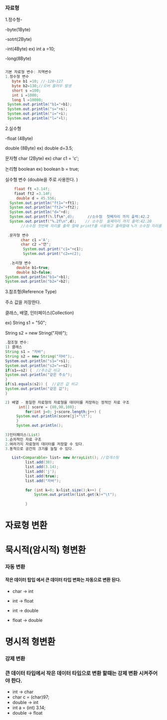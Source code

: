 ### 자료형
 1.정수형- 

-byte(1Byte) 

-sotrt(2Byte)

-int(4Byte)   ex) int a =10;
 
 -long(8Byte)
 
 ```java
 
 기본 자료형 변수: 지역변수 
1.정수형 변수 
    byte b1 =10; //-128~127
    byte b2=130;//오버 플러우 발생
    short s =100;
    int i =1000;
    long l =10000;
  System.out.println("b1="+b1); 
  System.out.println("s="+s); 
  System.out.println("i="+i);
  System.out.println("l="+l);
 
 ```
2.실수형 

-float (4Byte)

double (8Byte) ex) double d=3.5;

문자형  char (2Byte)  ex) char c1 = 'c';

논리형  boolean       ex) boolean b = true;

실수형 변수 (double을 주로 사용한다. )

```java
    float ft =3.14f;
    fioat ft2 =3.14F;
     double d = 45.556;
  System.out.println("ft1="+ft1);  
  System.out.println("ft2="+ft2);
  System.out.println("d="+d);
  System.out.printf(%.lf\n",d);      //소수점  첫째자리 까지 출력:42.2
  System.out.printf("%.2f\n",d);    // 소수점  둘째자리 까지 출력:42.20
       //소수점 첫번째 자리를 출력 할때 printf를 사용하고 출력할때 %가 소수점 자리를 뜻 한다. 
                                                                      (\n) 줄 바꿈  
 .문자형 변수
       char c1 ='A';
       char c2 ='안';
        System.out.print("c1="+c1);
        System.out.print("c2=+c2);
        
  .논리형 변수
     double b1=true;
     double b2=false;
System.out.println("b1="+b1);
System.out.println("b2="+b2);

````
3.참조형(Reference Type)

주소 값을 저장한다. 

클래스, 배열, 인터페이스(Collection)

ex) String s1 = "50";

String s2 = new String("자바");

```java
.참조형 변수:
1) 클래스
String s1 = "자바";
String s2 = new String("자바");.
System.out.println("s1="+s1);
System.out.println("s2="=+s2);
if(s1==s2) {  //주소값 비교
System.out.println("같은 주소");
}
if(s1.equals(s2)) {  //같은 값 비교
System.out.println("같은 값");
}

2) 배열 - 동일한 자료형의 자료형을 데이터를 저장하는 정적인 자료 구조
      int[] score = {80,90,100};
         for(int j=0; j<score.length;j++) {
     System.out.println(score[j]+"\t");
     }
     System.out.println();
 
3)인터페이스(List)
1.순차적인 자료 구조
2.여라가지 자료형의 데이터를 저장할 수 있다.
3.동적으로 공간의 크기를 늘릴 수 있다. 

   List<Comparable> list= new ArrayList(); //업개스팅
	     list.add(30);
	     list.add(3.14);
	     list.add('j');
	     list.add(true);
	     list.add("자바");
	     
	     for (int k=0; k<list.size();k++) {
	    	 System.out.println(list.get(k)+"\t");
	    	 
	     }

``````````````````````````````
# 자료형 변환
# 묵시적(암시적) 형변환
### 자동 변환
#### 작은 데이터 탑입 에서 큰 데이터 타입 변화는 자동으로 변환 된다. 
* char -> int

* int -> float

* int -> double

* float -> double

# 명시적 형변환
### 강제 변환
### 큰 데이터 타입에서 작은 데이터 타입으로 변환 할때는 강제 변환 시켜주어야 한다.
* int -> char    
* char c = (char)97;
* double -> int
* int a =  (int) 3.14;
* double -> float
		      
                           
